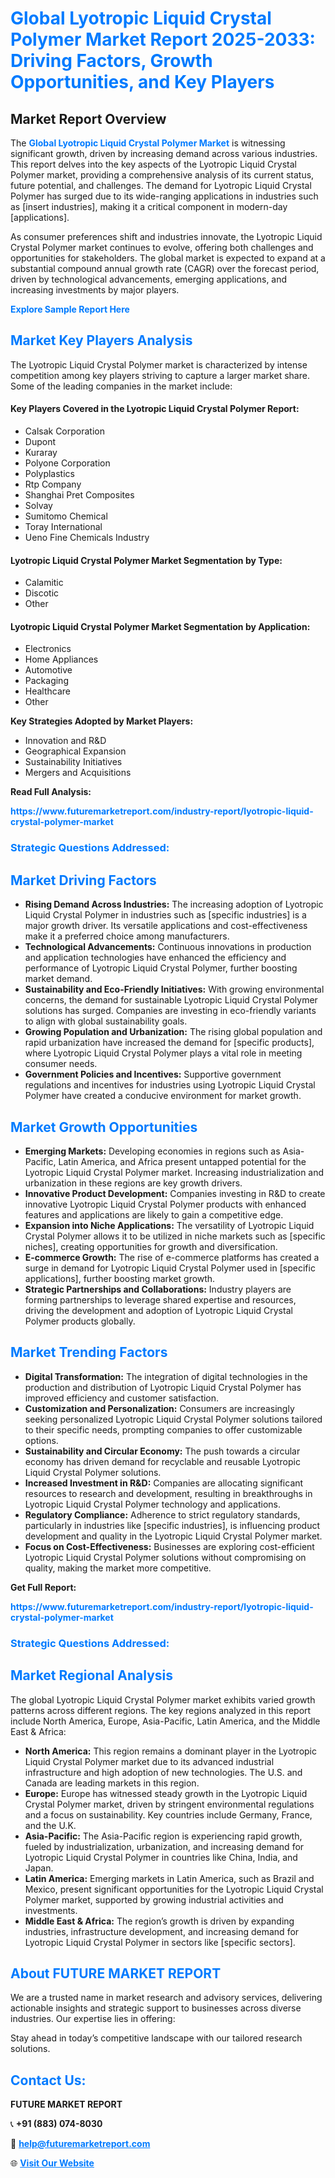 <h1 style="color: #007BFF;">Global Lyotropic Liquid Crystal Polymer Market Report 2025-2033: Driving Factors, Growth Opportunities, and Key Players</h1>

<section id="overview">
<h2>Market Report Overview</h2>
<p>The <a href="https://www.futuremarketreport.com/industry-report/lyotropic-liquid-crystal-polymer-market" style="color: #007BFF; text-decoration: none;"><strong>Global Lyotropic Liquid Crystal Polymer Market</strong></a> is witnessing significant growth, driven by increasing demand across various industries. This report delves into the key aspects of the Lyotropic Liquid Crystal Polymer market, providing a comprehensive analysis of its current status, future potential, and challenges. The demand for Lyotropic Liquid Crystal Polymer has surged due to its wide-ranging applications in industries such as [insert industries], making it a critical component in modern-day [applications].</p>
<p>As consumer preferences shift and industries innovate, the Lyotropic Liquid Crystal Polymer market continues to evolve, offering both challenges and opportunities for stakeholders. The global market is expected to expand at a substantial compound annual growth rate (CAGR) over the forecast period, driven by technological advancements, emerging applications, and increasing investments by major players.</p>
</section>

<section id="overview">
<p><a href="https://www.futuremarketreport.com/request-sample/reportId=30001" style="color: #007BFF; text-decoration: none;"><strong>Explore Sample Report Here</strong></a></p>
</section>

<section id="key-players">
<h2 style="color: #007BFF;">Market Key Players Analysis</h2>
<p>The Lyotropic Liquid Crystal Polymer market is characterized by intense competition among key players striving to capture a larger market share. Some of the leading companies in the market include:</p>
<h4>Key Players Covered in the Lyotropic Liquid Crystal Polymer Report:</h4>
<ul><li>Calsak Corporation</li><li>Dupont</li><li>Kuraray</li><li>Polyone Corporation</li><li>Polyplastics</li><li>Rtp Company</li><li>Shanghai Pret Composites</li><li>Solvay</li><li>Sumitomo Chemical</li><li>Toray International</li><li>Ueno Fine Chemicals Industry</li></ul>
<h4>Lyotropic Liquid Crystal Polymer Market Segmentation by Type:</h4>
<ul><li>Calamitic</li><li>Discotic</li><li>Other</li></ul>

<h4>Lyotropic Liquid Crystal Polymer Market Segmentation by Application:</h4>
<ul><li>Electronics</li><li>Home Appliances</li><li>Automotive</li><li>Packaging</li><li>Healthcare</li><li>Other</li></ul>
<p><strong>Key Strategies Adopted by Market Players:</strong></p>
<ul>
<li>Innovation and R&D</li>
<li>Geographical Expansion</li>
<li>Sustainability Initiatives</li>
<li>Mergers and Acquisitions</li>
</ul>
</section>

<section>
<p><strong>Read Full Analysis: </strong></p><a href="https://www.futuremarketreport.com/industry-report/lyotropic-liquid-crystal-polymer-market" style="color: #007BFF; text-decoration: none;"><strong>https://www.futuremarketreport.com/industry-report/lyotropic-liquid-crystal-polymer-market</strong></a>
<h3 style="color: #007BFF;">Strategic Questions Addressed:</h3>
</section>

<section id="driving-factors">
<h2 style="color: #007BFF;">Market Driving Factors</h2>
<ul>
<li><strong>Rising Demand Across Industries:</strong> The increasing adoption of Lyotropic Liquid Crystal Polymer in industries such as [specific industries] is a major growth driver. Its versatile applications and cost-effectiveness make it a preferred choice among manufacturers.</li>
<li><strong>Technological Advancements:</strong> Continuous innovations in production and application technologies have enhanced the efficiency and performance of Lyotropic Liquid Crystal Polymer, further boosting market demand.</li>
<li><strong>Sustainability and Eco-Friendly Initiatives:</strong> With growing environmental concerns, the demand for sustainable Lyotropic Liquid Crystal Polymer solutions has surged. Companies are investing in eco-friendly variants to align with global sustainability goals.</li>
<li><strong>Growing Population and Urbanization:</strong> The rising global population and rapid urbanization have increased the demand for [specific products], where Lyotropic Liquid Crystal Polymer plays a vital role in meeting consumer needs.</li>
<li><strong>Government Policies and Incentives:</strong> Supportive government regulations and incentives for industries using Lyotropic Liquid Crystal Polymer have created a conducive environment for market growth.</li>
</ul>
</section>

<section id="growth-opportunities">
<h2 style="color: #007BFF;">Market Growth Opportunities</h2>
<ul>
<li><strong>Emerging Markets:</strong> Developing economies in regions such as Asia-Pacific, Latin America, and Africa present untapped potential for the Lyotropic Liquid Crystal Polymer market. Increasing industrialization and urbanization in these regions are key growth drivers.</li>
<li><strong>Innovative Product Development:</strong> Companies investing in R&D to create innovative Lyotropic Liquid Crystal Polymer products with enhanced features and applications are likely to gain a competitive edge.</li>
<li><strong>Expansion into Niche Applications:</strong> The versatility of Lyotropic Liquid Crystal Polymer allows it to be utilized in niche markets such as [specific niches], creating opportunities for growth and diversification.</li>
<li><strong>E-commerce Growth:</strong> The rise of e-commerce platforms has created a surge in demand for Lyotropic Liquid Crystal Polymer used in [specific applications], further boosting market growth.</li>
<li><strong>Strategic Partnerships and Collaborations:</strong> Industry players are forming partnerships to leverage shared expertise and resources, driving the development and adoption of Lyotropic Liquid Crystal Polymer products globally.</li>
</ul>
</section>

<section id="trending-factors">
<h2 style="color: #007BFF;">Market Trending Factors</h2>
<ul>
<li><strong>Digital Transformation:</strong> The integration of digital technologies in the production and distribution of Lyotropic Liquid Crystal Polymer has improved efficiency and customer satisfaction.</li>
<li><strong>Customization and Personalization:</strong> Consumers are increasingly seeking personalized Lyotropic Liquid Crystal Polymer solutions tailored to their specific needs, prompting companies to offer customizable options.</li>
<li><strong>Sustainability and Circular Economy:</strong> The push towards a circular economy has driven demand for recyclable and reusable Lyotropic Liquid Crystal Polymer solutions.</li>
<li><strong>Increased Investment in R&D:</strong> Companies are allocating significant resources to research and development, resulting in breakthroughs in Lyotropic Liquid Crystal Polymer technology and applications.</li>
<li><strong>Regulatory Compliance:</strong> Adherence to strict regulatory standards, particularly in industries like [specific industries], is influencing product development and quality in the Lyotropic Liquid Crystal Polymer market.</li>
<li><strong>Focus on Cost-Effectiveness:</strong> Businesses are exploring cost-efficient Lyotropic Liquid Crystal Polymer solutions without compromising on quality, making the market more competitive.</li>
</ul>
</section>

<section>
<p><strong>Get Full Report: </strong></p><a href="https://www.futuremarketreport.com/industry-report/lyotropic-liquid-crystal-polymer-market" style="color: #007BFF; text-decoration: none;"><strong>https://www.futuremarketreport.com/industry-report/lyotropic-liquid-crystal-polymer-market</strong></a>
<h3 style="color: #007BFF;">Strategic Questions Addressed:</h3>
</section>


<section id="regional-analysis">
<h2 style="color: #007BFF;">Market Regional Analysis</h2>
<p>The global Lyotropic Liquid Crystal Polymer market exhibits varied growth patterns across different regions. The key regions analyzed in this report include North America, Europe, Asia-Pacific, Latin America, and the Middle East & Africa:</p>
<ul>
<li><strong>North America:</strong> This region remains a dominant player in the Lyotropic Liquid Crystal Polymer market due to its advanced industrial infrastructure and high adoption of new technologies. The U.S. and Canada are leading markets in this region.</li>
<li><strong>Europe:</strong> Europe has witnessed steady growth in the Lyotropic Liquid Crystal Polymer market, driven by stringent environmental regulations and a focus on sustainability. Key countries include Germany, France, and the U.K.</li>
<li><strong>Asia-Pacific:</strong> The Asia-Pacific region is experiencing rapid growth, fueled by industrialization, urbanization, and increasing demand for Lyotropic Liquid Crystal Polymer in countries like China, India, and Japan.</li>
<li><strong>Latin America:</strong> Emerging markets in Latin America, such as Brazil and Mexico, present significant opportunities for the Lyotropic Liquid Crystal Polymer market, supported by growing industrial activities and investments.</li>
<li><strong>Middle East & Africa:</strong> The region’s growth is driven by expanding industries, infrastructure development, and increasing demand for Lyotropic Liquid Crystal Polymer in sectors like [specific sectors].</li>
</ul>
</section>

<footer>
<h2 style="color: #007BFF;">About FUTURE MARKET REPORT</h2>
<p>We are a trusted name in market research and advisory services, delivering actionable insights and strategic support to businesses across diverse industries. Our expertise lies in offering:</p>

<p>Stay ahead in today’s competitive landscape with our tailored research solutions.</p>

<h2 style="color: #007BFF;">Contact Us:</h2>
<p><strong>FUTURE MARKET REPORT</strong></p>
<p>📞 <strong>+91 (883) 074-8030</strong></p>
<p>📧 <strong><a href="mailto:help@futuremarketreport.com" style="color: #007BFF;">help@futuremarketreport.com</a></strong></p>
<p>🌐 <strong><a href="https://www.futuremarketreport.com/" style="color: #007BFF;">Visit Our Website</a></strong></p>
</footer>